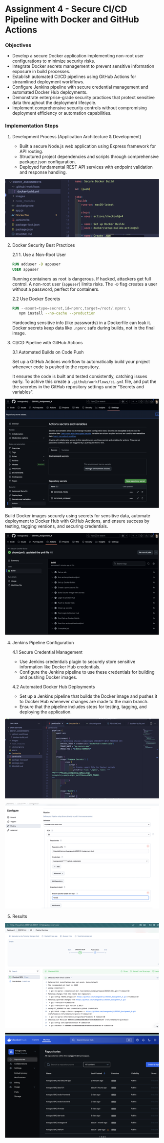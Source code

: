 # Assignment 4 - Secure CI/CD Pipeline with Docker and GitHub Actions

### Objectives
- Develop a secure Docker application implementing non-root user configurations to minimize security risks.
- Integrate Docker secrets management to prevent sensitive information exposure in build processes.
- Establish automated CI/CD pipelines using GitHub Actions for streamlined deployment workflows.
- Configure Jenkins pipeline with secure credential management and automated Docker Hub deployments.
- Demonstrate enterprise-grade security practices that protect sensitive data throughout the deployment lifecycle.
- Implement comprehensive security controls without compromising deployment efficiency or automation capabilities.

### Implementation Steps

1. Development Process (Application Architecture & Development)

    - Built a secure Node.js web application using Express framework for API routing. 
    - Structured project dependencies and scripts through comprehensive package.json configuration. 
    - Deployed fundamental REST API services with endpoint validation and response handling. 

![alt text](images/file-yml.png)

2. Docker Security Best Practices

    2.1 1. Use a Non-Root User
    ```Dockerfile
    RUN adduser -D appuser
    USER appuser
    ```

     Running containers as root is dangerous. If hacked, attackers get full control. A non-root user (`appuser`) limits risks. The `-D` flag creates a user without a password, perfect for containers.

     2.2 Use Docker Secrets
     ```Dockerfile
     RUN --mount=type=secret,id=npmrc,target=/root/.npmrc \
        npm install --no-cache --production
    ```
    Hardcoding sensitive info (like passwords) in a Dockerfile can leak it. Docker secrets keep data like `.npmrc` safe during builds, not in the final image.

3. CI/CD Pipeline with GitHub Actions

    3.1 Automated Builds on Code Push

    Set up a GitHub Actions workflow to automatically build your project whenever code is pushed to the repository.

    It ensures the code is built and tested consistently, catching issues early. To achive this create a `.github/workflows/ci.yml` file, and put the the secretes in the GitHub repository settings under "Secrets and variables".

![alt text](<images/secretes & variables.png>)


Build Docker images securely using secrets for sensitive data, automate deployment to Docker Hub with GitHub Actions, and ensure success by testing, tagging versions, and securing credentials.

![alt text](images/build-githu-actions.png)

4. Jenkins Pipeline Configuration

    4.1 Secure Credential Management
    - Use Jenkins credentials plugin to securely store sensitive information like Docker Hub credentials.
    - Configure the Jenkins pipeline to use these credentials for building and pushing Docker images.

    4.2 Automated Docker Hub Deployments
    - Set up a Jenkins pipeline that builds the Docker image and pushes it to Docker Hub whenever changes are made to the main branch.
    - Ensure that the pipeline includes steps for testing, tagging, and deploying the application.

![alt text](images/jenkinsfile.png)

![alt text](images/jenkins-pipeline.png)


5. Results 

![alt text](images/output1.png)

![alt text](images/dockerhub.png)